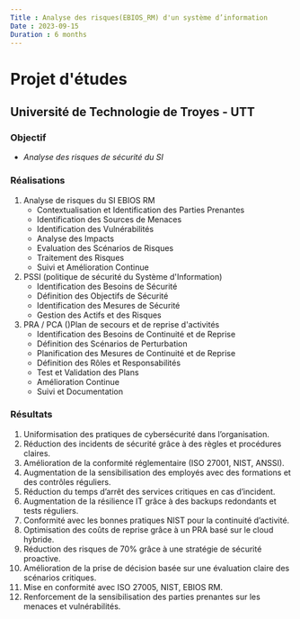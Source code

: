```yaml
---
Title : Analyse des risques(EBIOS_RM) d'un système d’information
Date : 2023-09-15
Duration : 6 months
---
```

# Projet d'études
## Université de Technologie de Troyes - UTT
### **Objectif** 
- *Analyse des risques de sécurité du SI*  

###  **Réalisations**
1. Analyse de risques du SI EBIOS RM
    - Contextualisation et Identification des Parties Prenantes
    - Identification des Sources de Menaces
    - Identification des Vulnérabilités
    - Analyse des Impacts
    - Evaluation des Scénarios de Risques
    - Traitement des Risques
    - Suivi et Amélioration Continue
2. PSSI (politique de sécurité du Système d'Information)
    - Identification des Besoins de Sécurité
    - Définition des Objectifs de Sécurité
    - Identification des Mesures de Sécurité
    - Gestion des Actifs et des Risques
3. PRA / PCA ()Plan de secours et de reprise d'activités
    - Identification des Besoins de Continuité et de Reprise
    - Définition des Scénarios de Perturbation
    - Planification des Mesures de Continuité et de Reprise
    - Définition des Rôles et Responsabilités
    - Test et Validation des Plans
    - Amélioration Continue
    - Suivi et Documentation


###  **Résultats**
1. Uniformisation des pratiques de cybersécurité dans l’organisation.
2. Réduction des incidents de sécurité grâce à des règles et procédures claires.
3. Amélioration de la conformité réglementaire (ISO 27001, NIST, ANSSI).
4. Augmentation de la sensibilisation des employés avec des formations et des contrôles réguliers.
5. Réduction du temps d’arrêt des services critiques en cas d’incident.
6. Augmentation de la résilience IT grâce à des backups redondants et tests réguliers.
7. Conformité avec les bonnes pratiques NIST pour la continuité d’activité.
8. Optimisation des coûts de reprise grâce à un PRA basé sur le cloud hybride.
9. Réduction des risques de 70% grâce à une stratégie de sécurité proactive.
10. Amélioration de la prise de décision basée sur une évaluation claire des scénarios critiques.
11. Mise en conformité avec ISO 27005, NIST, EBIOS RM.
12. Renforcement de la sensibilisation des parties prenantes sur les menaces et vulnérabilités.

